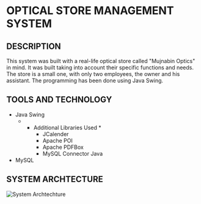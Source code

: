 # OPTICAL STORE MANAGEMENT SYSTEM

## DESCRIPTION
This system was built with a real-life optical store called "Mujnabin Optics" in mind. It was built taking into account their specific functions and needs. The store is a small one, with only two employees, the owner and his assistant. The programming has been done using Java Swing.

## TOOLS AND TECHNOLOGY
- Java Swing
  - * Additional Libraries Used *
      - JCalender
      - Apache POI
      - Apache PDFBox
      - MySQL Connector Java
- MySQL

## SYSTEM ARCHTECTURE
![System Archtechture](docs%5Cimages%5CDiagram%20Zero.jpg)